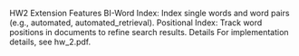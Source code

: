 HW2 Extension
Features
BI-Word Index: Index single words and word pairs (e.g., automated, automated_retrieval).
Positional Index: Track word positions in documents to refine search results.
Details
For implementation details, see hw_2.pdf.

